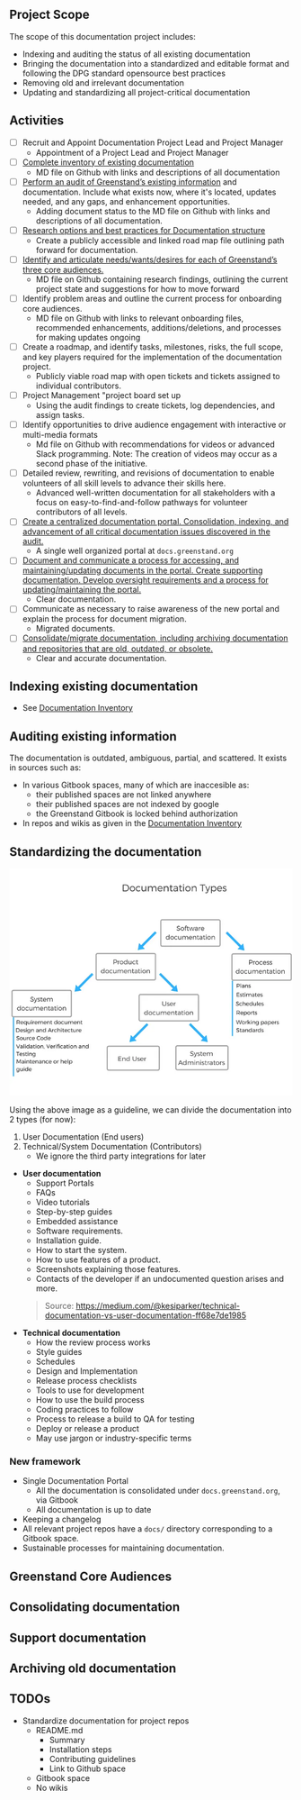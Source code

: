 
## Project Scope
The scope of this documentation project includes:
- Indexing and auditing the status of all existing documentation
- Bringing the documentation into a standardized and editable format and following the DPG standard opensource best practices
- Removing old and irrelevant documentation
- Updating and standardizing all project-critical documentation


## Activities


- [ ] Recruit and Appoint Documentation Project Lead and Project Manager 
  - Appointment of a Project Lead and Project Manager  
- [ ] [Complete inventory of existing documentation](#indexing-existing-documentation) 
  - MD file on Github with links and descriptions of all documentation
- [ ] [Perform an audit of Greenstand’s existing information](#auditing-existing-information) and documentation. Include what exists now, where it's located, updates needed, and any gaps, and enhancement opportunities. 
  - Adding document status to the MD file on Github with links and descriptions of all documentation.
- [ ] [Research options and best practices for Documentation structure](#standardizing-the-documentation)
  - Create a publicly accessible and linked road map file outlining path forward for documentation.
- [ ] [Identify and articulate needs/wants/desires for each of Greenstand’s three core audiences.](#greenstand-core-audiences)
  - MD file on Github containing research findings, outlining the current project state and suggestions for how to move forward
- [ ] Identify problem areas and outline the current process for onboarding core audiences.
  - MD file on Github with links to relevant onboarding files, recommended enhancements, additions/deletions, and processes for making updates ongoing
- [ ] Create a roadmap, and identify tasks, milestones, risks, the full scope, and key players required for the implementation of the documentation project. 
  - Publicly viable road map with open tickets and tickets assigned to individual contributors. 
- [ ] Project Management "project board set up
  - Using the audit findings to create tickets, log dependencies, and assign tasks.
- [ ] Identify opportunities to drive audience engagement with interactive or multi-media formats
  - Md file on Github with recommendations for videos or advanced Slack programming. Note: The creation of videos may occur as a second phase of the initiative. 
- [ ] Detailed review, rewriting, and revisions of documentation to enable volunteers of all skill levels to advance their skills here.
  - Advanced well-written documentation for all stakeholders with a focus on easy-to-find-and-follow pathways for volunteer contributors of all levels. 
- [ ] [Create a centralized documentation portal. Consolidation, indexing, and advancement of all critical documentation issues discovered in the audit.](#consolidating-documentation) 
  - A single well organized portal at `docs.greenstand.org`
- [ ] [Document and communicate a process for accessing, and maintaining/updating documents in the portal. Create supporting documentation. Develop oversight requirements and a process for updating/maintaining the portal.](#support-documentation)
  - Clear documentation.
- [ ] Communicate as necessary to raise awareness of the new portal and explain the process for document migration. 
  - Migrated documents.
- [ ] [Consolidate/migrate documentation, including archiving documentation and repositories that are old, outdated, or obsolete.](#archiving-old-documentation)
  - Clear and accurate documentation.




## Indexing existing documentation
- See [Documentation Inventory](documentationInventory.md)


## Auditing existing information
The documentation is outdated, ambiguous, partial, and scattered. It exists in sources such as:
- In various Gitbook spaces, many of which are inaccesible as:
  - their published spaces are not linked anywhere
  - their published spaces are not indexed by google
  - the Greenstand Gitbook is locked behind authorization
- In repos and wikis as given in the [Documentation Inventory](documentationInventory.md)


## Standardizing the documentation

![img.png](../assets/img.png)

Using the above image as a guideline, we can divide the documentation into 2 types (for now):
1. User Documentation (End users)
2. Technical/System Documentation (Contributors)
   - We ignore the third party integrations for later

  
- **User documentation**
  - Support Portals
  - FAQs
  - Video tutorials
  - Step-by-step guides
  - Embedded assistance
  - Software requirements.
  - Installation guide.
  - How to start the system.
  - How to use features of a product.
  - Screenshots explaining those features.
  - Contacts of the developer if an undocumented question arises and more.
  > Source: <https://medium.com/@kesiparker/technical-documentation-vs-user-documentation-ff68e7de1985>
- **Technical documentation**
  - How the review process works 
  - Style guides 
  - Schedules 
  - Design and Implementation
  - Release process checklists
  - Tools to use for development
  - How to use the build process 
  - Coding practices to follow 
  - Process to release a build to QA for testing  
  - Deploy or release a product
  - May use jargon or industry-specific terms



### New framework
- Single Documentation Portal
  - All the documentation is consolidated under `docs.greenstand.org`, via Gitbook
  - All documentation is up to date
- Keeping a changelog
- All relevant project repos have a `docs/` directory corresponding to a Gitbook space.
- Sustainable processes for maintaining documentation.


## Greenstand Core Audiences



## Consolidating documentation

## Support documentation

## Archiving old documentation



## TODOs
- Standardize documentation for project repos
  - README.md 
    - Summary
    - Installation steps
    - Contributing guidelines
    - Link to Github space
  - Gitbook space
  - No wikis
